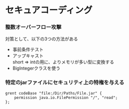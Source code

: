 # セキュアコーディング

### 整数オーバーフロー攻撃
対策として、以下の3つの方法がある
- 事前条件テスト
- アップキャスト<br>
short ⇒ intの用に、よりメモリが多い型に変換する
- BigIntegerクラスを使う

### 特定のjarファイルにセキュリティ上の特権を与える
```
grent codeBase "file:/Dir/Paths/File.jar" {
    permission java.io.FilePermission "/", "read";
};
```

